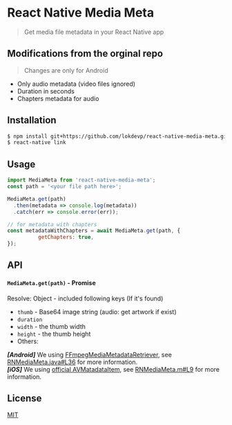 # React Native Media Meta 

> Get media file metadata in your React Native app

## Modifications from the orginal repo

> Changes are only for Android

  * Only audio metadata (video files ignored)
  * Duration in seconds 
  * Chapters metadata for audio 

## Installation

```bash
$ npm install git+https://github.com/lokdevp/react-native-media-meta.git
$ react-native link
```

## Usage

```js
import MediaMeta from 'react-native-media-meta';
const path = '<your file path here>';

MediaMeta.get(path)
  .then(metadata => console.log(metadata))
  .catch(err => console.error(err));
```

```js
// for metadata with chapters
const metadataWithChapters = await MediaMeta.get(path, {
          getChapters: true,
});
```

## API

#### `MediaMeta.get(path)` - Promise

Resolve: Object - included following keys (If it's found)
* `thumb` - Base64 image string (audio: get artwork if exist)
* `duration` 
* `width` - the thumb width
* `height` - the thumb height
* Others:

__*[Android]*__ We using [FFmpegMediaMetadataRetriever](https://github.com/wseemann/FFmpegMediaMetadataRetriever), see [RNMediaMeta.java#L36](android/src/main/java/com/mybigday/rn/RNMediaMeta.java#L36) for more information.  
__*[iOS]*__ We using [official AVMatadataItem](https://developer.apple.com/library/mac/documentation/AVFoundation/Reference/AVFoundationMetadataKeyReference/#//apple_ref/doc/constant_group/Common_Metadata_Keys), see [RNMediaMeta.m#L9](ios/RNMediaMeta/RNMediaMeta.m#L9) for more information.

## License

[MIT](LICENSE.md)
